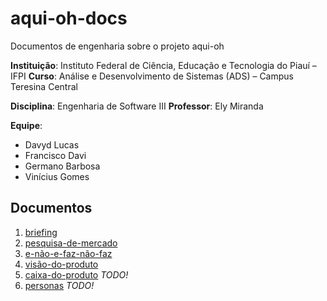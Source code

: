# aqui-oh-docs

Documentos de engenharia sobre o projeto aqui-oh

**Instituição**: Instituto Federal de Ciência, Educação e Tecnologia do Piauí – IFPI
**Curso**: Análise e Desenvolvimento de Sistemas (ADS) – Campus Teresina Central

**Disciplina**: Engenharia de Software III
**Professor**: Ely Miranda

**Equipe**:
* Davyd Lucas
* Francisco Davi
* Germano Barbosa
* Vinícius Gomes

## Documentos

1. [briefing](./01-briefing.md)
2. [pesquisa-de-mercado](./02-pesquisa-de-mercado.md)
3. [e-não-e-faz-não-faz](./03-e-não-e-faz-não-faz.md)
4. [visão-do-produto](./04-visão-do-produto.md)
5. [caixa-do-produto](./05-caixa-do-produto.md) *TODO!*
6. [personas](./06-personas.md) *TODO!*